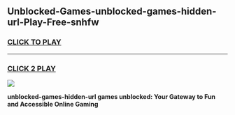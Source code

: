 
## Unblocked-Games-unblocked-games-hidden-url-Play-Free-snhfw
<h3>
<a href="https://premium76.site?title=unblocked-games-hidden-url&ref=10A">CLICK TO PLAY</a></h3>
<hr>

<h3>
<a href="https://premium76.site?title=unblocked-games-hidden-url&ref=10A">CLICK 2 PLAY</a>
  
</h3>

<a href="https://premium76.site?title=unblocked-games-hidden-url&ref=10A"><img src="https://clearcache.store/games.png"></a>


**unblocked-games-hidden-url games unblocked: Your Gateway to Fun and Accessible Online Gaming**
